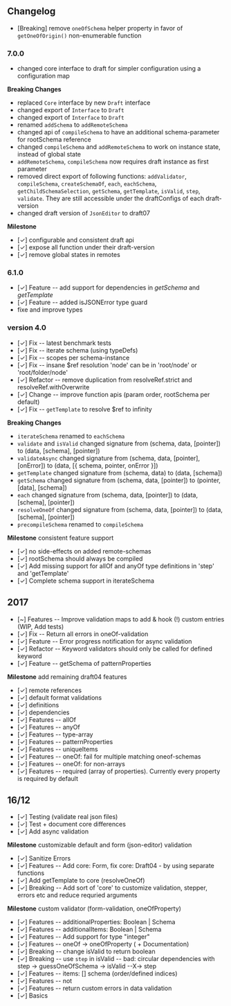 ## Changelog

- [Breaking] remove `oneOfSchema` helper property in favor of `getOneOfOrigin()` non-enumerable function

### 7.0.0

-   changed core interface to draft for simpler configuration using a configuration map

**Breaking Changes**

- replaced `Core` interface by new `Draft` interface
- changed export of `Interface` to `Draft`
- changed export of `Interface` to `Draft`
- renamed `addSchema` to `addRemoteSchema`
- changed api of `compileSchema` to have an additional schema-parameter for rootSchema reference
- changed `compileSchema` and `addRemoteSchema` to work on instance state, instead of global state
- `addRemoteSchema`, `compileSchema` now requires draft instance as first parameter
- removed direct export of following functions: `addValidator`, `compileSchema`, `createSchemaOf`, `each`, `eachSchema`, `getChildSchemaSelection`, `getSchema`, `getTemplate`, `isValid`, `step`, `validate`. They are still accessible under the draftConfigs of each draft-version
- changed draft version of `JsonEditor` to draft07

**Milestone**

- [✓] configurable and consistent draft api
- [✓] expose all function under their draft-version
- [✓] remove global states in remotes


### 6.1.0

-   [✓] Feature -- add support for dependencies in _getSchema_ and _getTemplate_
-   [✓] Feature -- added isJSONError type guard
-   fixe and improve types

### version 4.0

- [✓] Fix -- latest benchmark tests
- [✓] Fix -- iterate schema (using typeDefs)
- [✓] Fix -- scopes per schema-instance
- [✓] Fix -- insane $ref resolution 'node' can be in 'root/node' or 'root/folder/node'
- [✓] Refactor -- remove duplication from resolveRef.strict and resolveRef.withOverwrite
- [✓] Change -- improve function apis (param order, rootSchema per default)
- [✓] Fix -- `getTemplate` to resolve $ref to infinity

**Breaking Changes**

- `iterateSchema` renamed to `eachSchema`
- `validate` and `isValid` changed signature from (schema, data, [pointer]) to (data, [schema], [pointer])
- `validateAsync` changed signature from (schema, data, [pointer], [onError]) to (data, [{ schema, pointer, onError }])
- `getTemplate` changed signature from (schema, data) to (data, [schema])
- `getSchema` changed signature from (schema, data, [pointer]) to (pointer, [data], [schema])
- `each` changed signature from (schema, data, [pointer]) to (data, [schema], [pointer])
- `resolveOneOf` changed signature from (schema, data, [pointer]) to (data, [schema], [pointer])
- `precompileSchema` renamed to `compileSchema`

**Milestone** consistent feature support

- [✓] no side-effects on added remote-schemas
- [✓] rootSchema should always be compiled
- [✓] Add missing support for allOf and anyOf type definitions in 'step' and 'getTemplate'
- [✓] Complete schema support in iterateSchema


## 2017

- [~] Features -- Improve validation maps to add & hook (!) custom entries (WIP, Add tests)
- [✓] Fix -- Return all errors in oneOf-validation
- [✓] Feature -- Error progress notification for async validation
- [✓] Refactor -- Keyword validators should only be called for defined keyword
- [✓] Feature -- getSchema of patternProperties

**Milestone** add remaining draft04 features
- [✓] remote references
- [✓] default format validations
- [✓] definitions
- [✓] dependencies
- [✓] Features -- allOf
- [✓] Features -- anyOf
- [✓] Features -- type-array
- [✓] Features -- patternProperties
- [✓] Features -- uniqueItems
- [✓] Features -- oneOf: fail for multiple matching oneof-schemas
- [✓] Features -- oneOf: for non-arrays
- [✓] Features -- required (array of properties). Currently every property is required by default


## 16/12

- [✓] Testing (validate real json files)
- [✓] Test + document core differences
- [✓] Add async validation

**Milestone** customizable default and form (json-editor) validation
- [✓] Sanitize Errors 
- [✓] Features -- Add core: Form, fix core: Draft04 - by using separate functions
- [✓] Add getTemplate to core (resolveOneOf)
- [✓] Breaking -- Add sort of 'core' to customize validation, stepper, errors etc and reduce requried arguments

**Milestone** custom validator (form-validation, oneOfProperty)
- [✓] Features -- additionalProperties: Boolean | Schema
- [✓] Features -- additionalItems: Boolean | Schema
- [✓] Features -- Add support for type "integer"
- [✓] Features -- oneOf -> oneOfProperty ( + Documentation)
- [✓] Breaking -- change isValid to return boolean
- [✓] Breaking -- use `step` in isValid -- bad: circular dependencies with step -> guessOneOfSchema -> isValid --X-> step
- [✓] Features -- items: [] schema (order/defined indices)
- [✓] Features -- not
- [✓] Features -- return custom errors in data validation
- [✓] Basics
